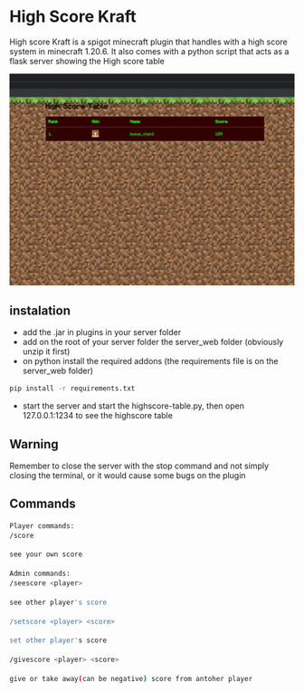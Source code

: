 # High Score Kraft

High score Kraft is a spigot minecraft plugin that handles with a high score system in minecraft 1.20.6. It also comes with a python script that acts as a flask server showing the High score table

![](https://raw.githubusercontent.com/CaptainLainist/HighScoreKraft/main/table.png)

## instalation

 - add the .jar in plugins in your server folder
 - add on the root of your server folder the server_web folder (obviously unzip it first)
 - on python install the required addons (the requirements file is on the server_web folder)
```bash
pip install -r requirements.txt
```
 - start the server and start the highscore-table.py, then open 127.0.0.1:1234 to see the highscore table

## Warning

Remember to close the server with the stop command and not simply closing the terminal, or it would cause some bugs on the plugin


## Commands

```bash
Player commands:
/score

see your own score

Admin commands:
/seescore <player>

see other player's score

/setscore <player> <score>

set other player's score

/givescore <player> <score>

give or take away(can be negative) score from antoher player
```
